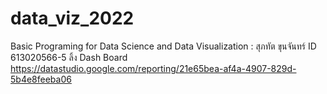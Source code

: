 # data_viz_2022
Basic Programing for Data Science and Data Visualization : สุภทัต ขุนจันทร์ ID 613020566-5
ลิ้ง Dash Board https://datastudio.google.com/reporting/21e65bea-af4a-4907-829d-5b4e8feeba06
